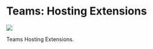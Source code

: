 <!-- Copyright (c) Microsoft Corporation. All rights reserved.-->
<!-- Licensed under the MIT License.-->

# Teams: Hosting Extensions

<a href="https://microsoft.github.io/teams-ai" target="_blank">
    <img src="https://img.shields.io/badge/📖 Getting Started-blue?style=for-the-badge" />
</a>

Teams Hosting Extensions.